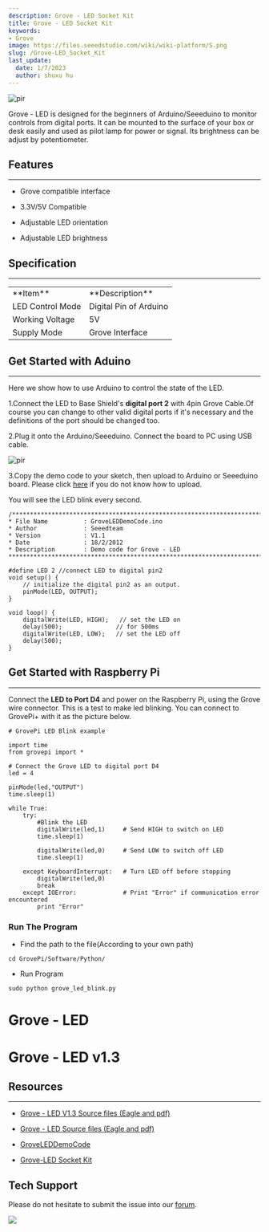 ```yaml
---
description: Grove - LED Socket Kit
title: Grove - LED Socket Kit
keywords:
- Grove
image: https://files.seeedstudio.com/wiki/wiki-platform/S.png
slug: /Grove-LED_Socket_Kit
last_update:
  date: 1/7/2023
  author: shuxu hu
---
```

<!-- ![](https://files.seeedstudio.com/wiki/Grove-LED_Socket_Kit/img/Grove-White-LED-p-2016.jpeg) -->
  <p style={{textAlign: 'center'}}><img src="https://files.seeedstudio.com/wiki/Grove-LED_Socket_Kit/img/Grove-White-LED-p-2016.jpeg" alt="pir" width={600} height="auto" /></p>

Grove - LED is designed for the beginners of Arduino/Seeeduino to monitor controls from digital ports. It can be mounted to the surface of your box or desk easily and used as pilot lamp for power or signal. Its brightness can be adjust by potentiometer.


## Features
---
*   Grove compatible interface

*   3.3V/5V Compatible

*   Adjustable LED orientation

*   Adjustable LED brightness

## Specification
---
<table>
  <tbody><tr>
      <td width={400}> **Item**
      </td>
      <td width={400}> **Description**
      </td></tr>
    <tr style={{fontSize: '90%'}}>
      <td> LED Control Mode
      </td>
      <td> Digital Pin of Arduino
      </td></tr>
    <tr style={{fontSize: '90%'}}>
      <td> Working Voltage
      </td>
      <td> 5V
      </td></tr>
    <tr style={{fontSize: '90%'}}>
      <td> Supply Mode
      </td>
      <td> Grove Interface
      </td></tr></tbody></table>


##  Get Started with Aduino
---
Here we show how to use Arduino to control the state of the LED.

1.Connect the LED to  Base Shield's **digital port 2** with 4pin Grove Cable.Of course you can change to other valid digital ports if it's necessary and the definitions of the port should be changed too.

2.Plug it onto the Arduino/Seeeduino. Connect the board to PC using USB cable.

<!-- ![](https://files.seeedstudio.com/wiki/Grove-LED_Socket_Kit/img/Grove-LED.jpg) -->
  <p style={{textAlign: 'center'}}><img src="https://files.seeedstudio.com/wiki/Grove-LED_Socket_Kit/img/Grove-LED.jpg" alt="pir" width={600} height="auto" /></p>

3.Copy the demo code to your sketch, then upload to Arduino or Seeeduino board. Please click [here](https://www.seeedstudio.com/wiki/Upload_Code) if you do not know how to upload.

You will see the LED  blink every second.
```
/*************************************************************************
* File Name          : GroveLEDDemoCode.ino
* Author             : Seeedteam
* Version            : V1.1
* Date               : 18/2/2012
* Description        : Demo code for Grove - LED
*************************************************************************/

#define LED 2 //connect LED to digital pin2
void setup() {
    // initialize the digital pin2 as an output.
    pinMode(LED, OUTPUT);
}

void loop() {
    digitalWrite(LED, HIGH);   // set the LED on
    delay(500);               // for 500ms
    digitalWrite(LED, LOW);   // set the LED off
    delay(500);
}
```
##  Get Started with Raspberry Pi
---
Connect the **LED to Port D4** and power on the Raspberry Pi, using the Grove wire connector. This is a test to make led blinking. You can connect to GrovePi+ with it as the picture below.
```
# GrovePi LED Blink example

import time
from grovepi import *

# Connect the Grove LED to digital port D4
led = 4

pinMode(led,"OUTPUT")
time.sleep(1)

while True:
    try:
        #Blink the LED
        digitalWrite(led,1)		# Send HIGH to switch on LED
        time.sleep(1)

        digitalWrite(led,0)		# Send LOW to switch off LED
        time.sleep(1)

    except KeyboardInterrupt:	# Turn LED off before stopping
        digitalWrite(led,0)
        break
    except IOError:				# Print "Error" if communication error encountered
        print "Error"
```
###  Run The Program

*   Find the path to the file(According to your own path)
```
cd GrovePi/Software/Python/
```

*   Run Program
```
sudo python grove_led_blink.py
```

# Grove - LED
<div className="altium-ecad-viewer" data-project-src="https://files.seeedstudio.com/wiki/Grove-LED_Socket_Kit/res/Grove-LED_v1.0_Source_File.zip" style={{borderRadius: '0px 0px 4px 4px', height: 500, borderStyle: 'solid', borderWidth: 1, borderColor: 'rgb(241, 241, 241)', overflow: 'hidden', maxWidth: 1280, maxHeight: 700, boxSizing: 'border-box'}}>
</div>


# Grove - LED v1.3
<div className="altium-ecad-viewer" data-project-src="https://files.seeedstudio.com/wiki/Grove-LED_Socket_Kit/res/Grove-LED_v1.3_Schematics.zip" style={{borderRadius: '0px 0px 4px 4px', height: 500, borderStyle: 'solid', borderWidth: 1, borderColor: 'rgb(241, 241, 241)', overflow: 'hidden', maxWidth: 1280, maxHeight: 700, boxSizing: 'border-box'}}>
</div>



##  Resources
---
*   [Grove - LED V1.3 Source files (Eagle and pdf)](https://files.seeedstudio.com/wiki/Grove-LED_Socket_Kit/res/Grove-LED_v1.3_Schematics.zip)

*   [Grove - LED Source files (Eagle and pdf)](https://files.seeedstudio.com/wiki/Grove-LED_Socket_Kit/res/Grove-LED_v1.0_Source_File.zip)

*   [GroveLEDDemoCode](https://files.seeedstudio.com/wiki/Grove-LED_Socket_Kit/res/GroveLEDDemoCode.zip)

*   [Grove-LED Socket Kit](https://files.seeedstudio.com/wiki/Grove-LED_Socket_Kit/res/Grove-LED_Socket_Eagle_File.zip)

## Tech Support
Please do not hesitate to submit the issue into our [forum](https://forum.seeedstudio.com/).
<br />
<p style={{textAlign: 'center'}}><a href="https://www.seeedstudio.com/act-4.html?utm_source=wiki&utm_medium=wikibanner&utm_campaign=newproducts" target="_blank"><img src="https://files.seeedstudio.com/wiki/Wiki_Banner/new_product.jpg" /></a></p>
